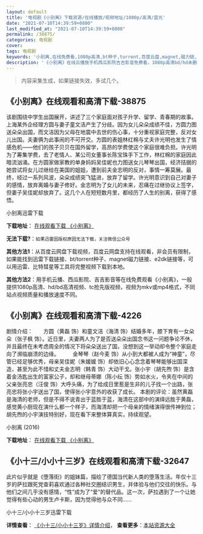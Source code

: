 ```yaml
---
layout: default
title: '电视剧《小别离》下载资源/在线播放/视频地址/1080p/高清/蓝光'
date: "2021-07-10T14:39:59+0800"
last_modified_at: "2021-07-10T14:39:59+0800"
permalink: /38875/
categories: 电视剧
cover:
tags: 电视剧
keywords: '小别离,在线免费看,1080p高清,bt种子,torrent,百度云盘,magnet,磁力链,迅雷下载资源'
description: '《小别离》在线云播放手机西瓜影院吉吉影音免费看，1080p高清bd/hd未删减完整版和tc抢先枪版，mkv/mp4格式，附带bt/torrent种子、magnet/磁力链、百度云盘、网盘资源迅雷下载链接'
---
```


>内容采集生成，如果链接失效，多试几个。


## 《小别离》在线观看和高清下载-38875

该剧围绕中学生出国展开，讲述了三个家庭面对孩子升学、留学、青春期的故事。上海某外企经理方圆与妻子童文洁产生了分歧。因为女儿朵朵成绩不佳，方圆力图送朵朵出国，而文洁因为父母在地震中去世的伤心事，十分重视家庭完整，反对女儿出国。夫妻俩为此事闹的不可开交。方圆的表姐林红棉与丈夫许光明也发生了情感危机——他们的孩子贝贝在国外留学，高昂的学费使这个家庭很难负担。许光明为了筹集学费，去了老情人、某公司女董事长陈宝珠手下工作，林红棉的家庭因此暗流汹涌。在方圆家做家教的单身妈妈吴佳妮也力图送女儿琴琴出国，经济拮据的她尝试将女儿过继给在美国的姐姐，遭到前夫金志明的反对，事情一筹莫展。最终，经过一系列风波，朵朵成绩突飞猛进，放弃了留学。许光明意识到自己对妻子的感情，放弃离婚与妻子修好。金志明为了女儿的未来，忍痛在过继协议上签字，但妻子吴佳妮却放弃了。这几个人在短短数月里，都经历了人生的别离，获得了感悟。


小别离迅雷下载

**下载地址**： [在线观看下载 《小别离》](https://www.993dy.com//vod-detail-id-13574.html) 


**无法下载?**：`如果迅雷因版权原因无法下载，关注微信公众号 `

**其他方法1**：从百度云网盘下载视频，百度云网盘支持在线观看，非会员有限制，如果能找到迅雷下载链接、bt/torrent种子、magnet磁力链接、e2dk链接等，可以用迅雷、比特彗星等工具将完整视频下载到本地。

**其他方法2**：用手机云播、西瓜影院、吉吉影音等在线免费观看《小别离》，一般提供1080p高清、hd/bd高清视频、tc抢先版视频，视频为mkv或mp4格式，不同站点视频质量和播放速度不同。


## 《小别离》在线观看和高清下载-4226

剧情介绍：　　方圆（黄磊 饰）和童文洁（海清 饰）结婚多年，膝下育有一女朵朵（张子枫 饰）。近日里，夫妻两人为了是否送朵朵出国念书这一问题争论不休，并且最终在未考虑周全的情况下将朵朵送出了国，没想到这一举动却令整个家庭走向了濒临崩溃的边缘。  　　金琴琴（赵今麦 饰）从小到大都被人成为“神童”，尽管已经足够优秀，母亲吴佳妮（朱媛媛 饰）却依旧心心念念着琴琴能够出国深造，甚至为此不惜和丈夫金志明（韩青 饰）大动干戈。张小宇（胡先煦 饰）是含着金汤匙出生的富家公子，却和继母蒂娜（陈小纭 饰）势如水火，令夹在中间的父亲张亮忠（汪俊 饰）大呼头痛，为了给成日里惹是生非的儿子找一个出路，张亮忠将张小宇送出了国，使得张小宇意外的收获了成长。 本剧的评论：虽然黄磊是海清的老师，但是不得不说青出于蓝胜于蓝，海清在这部中的演绎远胜于黄磊，感觉黄小厨现在演什么都一个样子，而海清却把一个母亲的情绪演得很传神到位；胡先煦的小宇演技特别好，现在看下来整体算真实，持续观望。


小别离 (2016)

**下载地址**： [在线观看下载 《小别离》](https://www.btbtdy.me/btdy/dy7077.html) 


## 《小十三/小小十三岁》在线观看和高清下载-32647

此片似乎就是《堕落街》的姐妹篇，描绘了德国当代新人类的堕落生活。年仅十三岁的萨拉跟死党查莉喜欢通过各种社交圈结识男生，并体验与他们交往的快乐。与他们之间几乎没有感情，&ldquo;性&rdquo;成为了&ldquo;爱&rdquo;的替代品。这一次，萨拉遇到了一个让她觉得有些心动的男生卢卡斯，因为觉得他与众不同&hellip;…


小十三/小小十三岁迅雷下载

**详情查看**： [《小十三/小小十三岁》详情介绍](/movie/32647/)， **查看更多**：[本站资源大全](/movie/t/all/)

